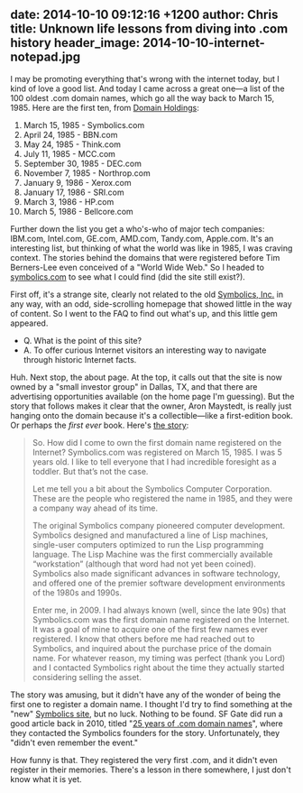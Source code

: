 date: 2014-10-10 09:12:16 +1200
author: Chris
title: Unknown life lessons from diving into .com history
header_image: 2014-10-10-internet-notepad.jpg
----

I may be promoting everything that's wrong with the internet today, but I kind of love a good list. And today I came across a great one—a list of the 100 oldest .com domain names, which go all the way back to March 15, 1985. Here are the first ten, from [Domain Holdings](http://www.domainholdings.com/recent-sales/100-oldest-domain-names/):

1.	March 15, 1985 - Symbolics.com
2.	April 24, 1985 - BBN.com
3.	May 24, 1985 - Think.com
4.	July 11, 1985 - MCC.com
5.	September 30, 1985 - DEC.com
6.	November 7, 1985 - Northrop.com
7.	January 9, 1986 - Xerox.com
8.	January 17, 1986 - SRI.com
9.	March 3, 1986 - HP.com
10.	March 5, 1986 - Bellcore.com

Further down the list you get a who's-who of major tech companies: IBM.com, Intel.com, GE.com, AMD.com, Tandy.com, Apple.com. It's an interesting list, but thinking of what the world was like in 1985, I was craving context. The stories behind the domains that were registered before Tim Berners-Lee even conceived of a "World Wide Web." So I headed to [symbolics.com](http://symbolics.com/) to see what I could find (did the site still exist?). 

First off, it's a strange site, clearly not related to the old [Symbolics, Inc.](http://www.wikiwand.com/en/Symbolics) in any way, with an odd, side-scrolling homepage that showed little in the way of content. So I went to the FAQ to find out what's up, and this little gem appeared.

+ Q. What is the point of this site?
+ A. To offer curious Internet visitors an interesting way to navigate through historic Internet facts.

Huh. Next stop, the about page. At the top, it calls out that the site is now owned by a "small investor group" in Dallas, TX, and that there are advertising opportunities available (on the home page I'm guessing). But the story that follows makes it clear that the owner, Aron Maystedt, is really just hanging onto the domain because it's a collectible—like a first-edition book. Or perhaps the *first ever* book. Here's [the story](http://symbolics.com/about-symbolics/):

> So. How did I come to own the first domain name registered on the Internet? Symbolics.com was registered on March 15, 1985. I was 5 years old. I like to tell everyone that I had incredible foresight as a toddler. But that’s not the case.
>
> Let me tell you a bit about the Symbolics Computer Corporation. These are the people who registered the name in 1985, and they were a company way ahead of its time.
>
> The original Symbolics company pioneered computer development. Symbolics designed and manufactured a line of Lisp machines, single-user computers optimized to run the Lisp programming language. The Lisp Machine was the first commercially available “workstation” (although that word had not yet been coined). Symbolics also made significant advances in software technology, and offered one of the premier software development environments of the 1980s and 1990s.
>
> Enter me, in 2009. I had always known (well, since the late 90s) that Symbolics.com was the first domain name registered on the Internet. It was a goal of mine to acquire one of the first few names ever registered. I know that others before me had reached out to Symbolics, and inquired about the purchase price of the domain name. For whatever reason, my timing was perfect (thank you Lord) and I contacted Symbolics right about the time they actually started considering selling the asset.

The story was amusing, but it didn't have any of the wonder of being the first one to register a domain name. I thought I'd try to find something at the "new" [Symbolics site](http://www.symbolics-dks.com/), but no luck. Nothing to be found. SF Gate did run a good article back in 2010, titled "[25 years of .com domain names](http://www.sfgate.com/business/article/25-years-of-com-domain-names-3270287.php)", where they contacted the Symbolics founders for the story. Unfortunately, they "didn't even remember the event."

How funny is that. They registered the very first .com, and it didn't even register in their memories. There's a lesson in there somewhere, I just don't know what it is yet. 

